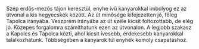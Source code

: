 Szép erdős-mezős tájon keresztül, enyhe ívű kanyarokkal imbolyog ez az útvonal a kis hegyecskék között. Az út minősége kifejezetten jó, főleg Tapolca irányába. Veszprém irányába az út széle kicsit foltozottabb, de elég jó. Közepes forgalomra számíthatunk ezen az útvonalon. A legjobb szakasz a Kapolcs és Tapolca közti, ahol kicsit ívesebb, érdekesebb kanyarokkal találkozhatunk. Többségében a kanyarok túl enyhék komoly csapatáshoz.